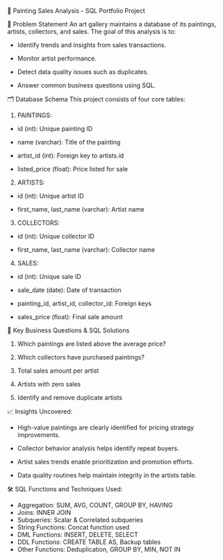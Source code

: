 🎨 Painting Sales Analysis - SQL Portfolio Project

📌 Problem Statement
An art gallery maintains a database of its paintings, artists, collectors, and sales. The goal of this analysis is to:

* Identify trends and insights from sales transactions.

* Monitor artist performance.

* Detect data quality issues such as duplicates.

* Answer common business questions using SQL.

🗂️ Database Schema
This project consists of four core tables:

1. PAINTINGS:

* id (int): Unique painting ID

* name (varchar): Title of the painting

* artist_id (int): Foreign key to artists.id

* listed_price (float): Price listed for sale

2. ARTISTS:
* id (int): Unique artist ID

* first_name, last_name (varchar): Artist name

3. COLLECTORS:
* id (int): Unique collector ID

* first_name, last_name (varchar): Collector name

4. SALES:
* id (int): Unique sale ID

* sale_date (date): Date of transaction

* painting_id, artist_id, collector_id: Foreign keys

* sales_price (float): Final sale amount

🧠 Key Business Questions & SQL Solutions
1. Which paintings are listed above the average price?

2. Which collectors have purchased paintings?

3. Total sales amount per artist

4. Artists with zero sales

5. Identify and remove duplicate artists


📈 Insights Uncovered:

* High-value paintings are clearly identified for pricing strategy improvements.

* Collector behavior analysis helps identify repeat buyers.

* Artist sales trends enable prioritization and promotion efforts.

* Data quality routines help maintain integrity in the artists table.

🛠️ SQL Functions and Techniques Used:

* Aggregation:	SUM, AVG, COUNT, GROUP BY, HAVING
* Joins:	INNER JOIN
* Subqueries:	Scalar & Correlated subqueries
* String Functions:	Concat function used
* DML Functions:	INSERT, DELETE, SELECT
* DDL Functions:	CREATE TABLE AS, Backup tables
* Other Functions: Deduplication, GROUP BY, MIN, NOT IN